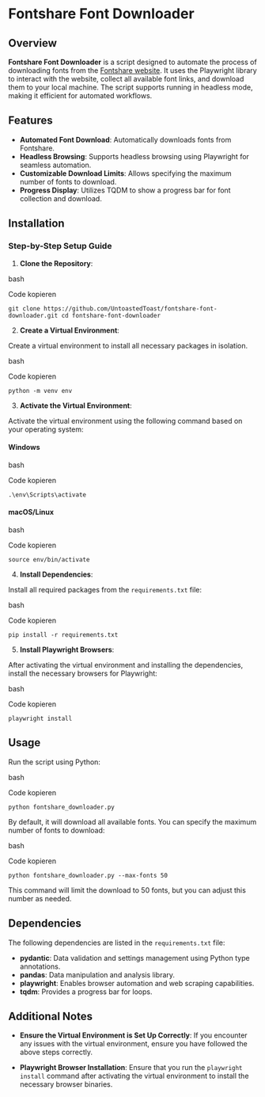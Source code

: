 # Fontshare Font Downloader

## Overview

**Fontshare Font Downloader** is a script designed to automate the process of downloading fonts from the [Fontshare website](https://www.fontshare.com/). It uses the Playwright library to interact with the website, collect all available font links, and download them to your local machine. The script supports running in headless mode, making it efficient for automated workflows.

## Features

- **Automated Font Download**: Automatically downloads fonts from Fontshare.
- **Headless Browsing**: Supports headless browsing using Playwright for seamless automation.
- **Customizable Download Limits**: Allows specifying the maximum number of fonts to download.
- **Progress Display**: Utilizes TQDM to show a progress bar for font collection and download.

## Installation

### Step-by-Step Setup Guide

1. **Clone the Repository**:
  
  bash
  
  Code kopieren
  
  `git clone https://github.com/UntoastedToast/fontshare-font-downloader.git cd fontshare-font-downloader`
  
2. **Create a Virtual Environment**:
  
  Create a virtual environment to install all necessary packages in isolation.
  
  bash
  
  Code kopieren
  
  `python -m venv env`
  
3. **Activate the Virtual Environment**:
  
  Activate the virtual environment using the following command based on your operating system:
  
  #### Windows
  
  bash
  
  Code kopieren
  
  `.\env\Scripts\activate`
  
  #### macOS/Linux
  
  bash
  
  Code kopieren
  
  `source env/bin/activate`
  
4. **Install Dependencies**:
  
  Install all required packages from the `requirements.txt` file:
  
  bash
  
  Code kopieren
  
  `pip install -r requirements.txt`
  
5. **Install Playwright Browsers**:
  
  After activating the virtual environment and installing the dependencies, install the necessary browsers for Playwright:
  
  bash
  
  Code kopieren
  
  `playwright install`
  

## Usage

Run the script using Python:

bash

Code kopieren

`python fontshare_downloader.py`

By default, it will download all available fonts. You can specify the maximum number of fonts to download:

bash

Code kopieren

`python fontshare_downloader.py --max-fonts 50`

This command will limit the download to 50 fonts, but you can adjust this number as needed.

## Dependencies

The following dependencies are listed in the `requirements.txt` file:

- **pydantic**: Data validation and settings management using Python type annotations.
- **pandas**: Data manipulation and analysis library.
- **playwright**: Enables browser automation and web scraping capabilities.
- **tqdm**: Provides a progress bar for loops.

## Additional Notes

- **Ensure the Virtual Environment is Set Up Correctly**: If you encounter any issues with the virtual environment, ensure you have followed the above steps correctly.
  
- **Playwright Browser Installation**: Ensure that you run the `playwright install` command after activating the virtual environment to install the necessary browser binaries.